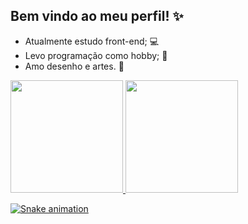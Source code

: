 ## Bem vindo ao meu perfil! ✨

- Atualmente estudo front-end; 💻
- Levo programação como hobby; 🌱
- Amo desenho e artes. 🎨
<div>
  <a href="https://github.com/julmiranda">
  <img height="180cm" src="https://github-readme-stats.vercel.app/api?username=julmiranda&show_icons=true&theme=bear&count_private=true">
  <img width="180cm" src="https://github-readme-stats.vercel.app/api/top-langs/?username=julmiranda&theme=bear&layout=compact">
</div>
  
![Snake animation](https://github.com/julmiranda/julmiranda/blob/output/github-contribution-grid-snake.svg)
